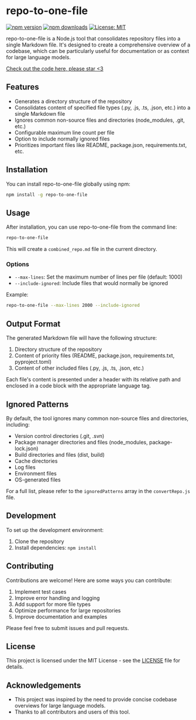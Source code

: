 # repo-to-one-file

[![npm version](https://img.shields.io/npm/v/repo-to-one-file.svg)](https://www.npmjs.com/package/repo-to-one-file)
[![npm downloads](https://img.shields.io/npm/dm/repo-to-one-file.svg)](https://www.npmjs.com/package/repo-to-one-file)
[![License: MIT](https://img.shields.io/badge/License-MIT-yellow.svg)](https://opensource.org/licenses/MIT)

repo-to-one-file is a Node.js tool that consolidates repository files into a single Markdown file. It's designed to create a comprehensive overview of a codebase, which can be particularly useful for documentation or as context for large language models.

[Check out the code here, please star <3](https://github.com/tonypls/repo-to-one-file-cli)

## Features

- Generates a directory structure of the repository
- Consolidates content of specified file types (.py, .js, .ts, .json, etc.) into a single Markdown file
- Ignores common non-source files and directories (node_modules, .git, etc.)
- Configurable maximum line count per file
- Option to include normally ignored files
- Prioritizes important files like README, package.json, requirements.txt, etc.

## Installation

You can install repo-to-one-file globally using npm:

```bash
npm install -g repo-to-one-file
```

## Usage

After installation, you can use repo-to-one-file from the command line:

```bash
repo-to-one-file
```

This will create a `combined_repo.md` file in the current directory.

### Options

- `--max-lines`: Set the maximum number of lines per file (default: 1000)
- `--include-ignored`: Include files that would normally be ignored

Example:

```bash
repo-to-one-file --max-lines 2000 --include-ignored
```

## Output Format

The generated Markdown file will have the following structure:

1. Directory structure of the repository
2. Content of priority files (README, package.json, requirements.txt, pyproject.toml)
3. Content of other included files (.py, .js, .ts, .json, etc.)

Each file's content is presented under a header with its relative path and enclosed in a code block with the appropriate language tag.

## Ignored Patterns

By default, the tool ignores many common non-source files and directories, including:

- Version control directories (.git, .svn)
- Package manager directories and files (node_modules, package-lock.json)
- Build directories and files (dist, build)
- Cache directories
- Log files
- Environment files
- OS-generated files

For a full list, please refer to the `ignoredPatterns` array in the `convertRepo.js` file.

## Development

To set up the development environment:

1. Clone the repository
2. Install dependencies: `npm install`

## Contributing

Contributions are welcome! Here are some ways you can contribute:

1. Implement test cases
2. Improve error handling and logging
3. Add support for more file types
4. Optimize performance for large repositories
5. Improve documentation and examples

Please feel free to submit issues and pull requests.

## License

This project is licensed under the MIT License - see the [LICENSE](LICENSE) file for details.

## Acknowledgements

- This project was inspired by the need to provide concise codebase overviews for large language models.
- Thanks to all contributors and users of this tool.
